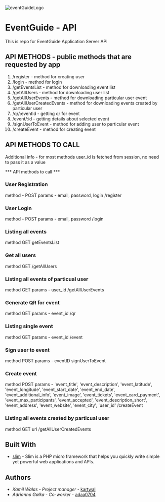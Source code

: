 ![eventGuideLogo](http://kartwal.ayz.pl/EventGuideLogo.png)

# EventGuide - API

This is repo for EventGuide Application Server API

## API METHODS - public methods that are requested by app

1. /register - method for creating user
1. /login - method for login
1. /getEventsList - method for downloading event list
1. /getAllUsers - method for downloading user list
1. /getAllUserEvents - method for downloading particular user event
1. /getAllUserCreatedEvents - method for downloading events created by particular user
1. /qr/:eventId - getting qr for event
1. /event/:id - getting details about selected event
1. /signUserToEvent - method for adding user to particular event
1. /createEvent - method for creating event



## API METHODS TO CALL

Additional info - for most methods user_id is fetched from session, no need to pass it as a value

*** API methods to call ***



### User Registration
method - POST
params - email, password, login
/register


### User Login
method - POST
params - email, password
/login


### Listing all events
method GET
getEventsList

### Get all users
method GET
/getAllUsers

### Listing all events of particual user
method GET
params - user_id
/getAllUserEvents


### Generate QR for event
method GET
params - event_id
/qr

### Listing single event
method GET
params - event_id
/event

### Sign user to event
method POST
params - eventID
signUserToEvent


### Create event
method POST
params - 'event_title', 'event_description', 'event_latitude', 'event_longitude', 'event_start_date', 'event_end_date', 'event_additional_info', 'event_image', 'event_tickets', 'event_card_payment', 'event_max_participants', 'event_accepted', 'event_description_short', 'event_address', 'event_website', 'event_city', 'user_id'
/createEvent


### Listing all events created by particual user
method GET
url /getAllUserCreatedEvents





## Built With

* [slim](https://www.slimframework.com) - Slim is a PHP micro framework that helps you quickly write simple yet powerful web applications and APIs. 


## Authors

* *Kamil Walas* - *Project manager* - [kartwal](https://github.com/kartwal/)
* *Adrianna Gałka* - *Co-worker* - [adaa0704](https://github.com/adaa0704)




